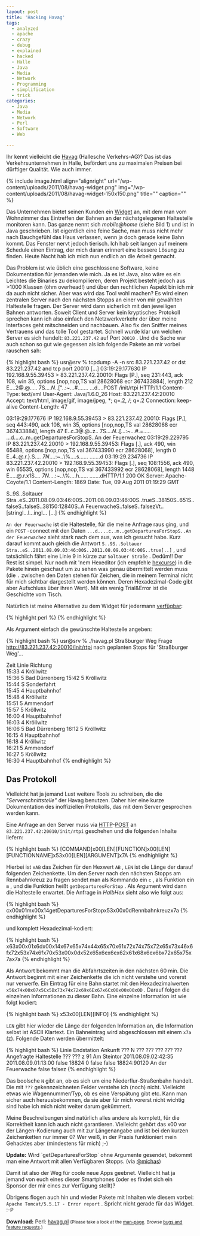 ```yaml
---
layout: post
title: 'Hacking Havag'
tags:
  - analyzed
  - apache
  - crazy
  - debug
  - explained
  - hacked
  - Halle
  - Java
  - Media
  - Network
  - Programming
  - simplification
  - trick
categories:
  - Java
  - Media
  - Network
  - Perl
  - Software
  - Web

---
```


Ihr kennt vielleicht die <a href="http://www.havag.de/">Havag</a> (Hallesche Verkehrs-AG)? Das ist das Verkehrsunternehmen in Halle, befördert uns zu maximalen Preisen bei dürftiger Qualität. Wie auch immer.



{% include image.html align="alignright" url="/wp-content/uploads/2011/08/havag-widget.png" img="/wp-content/uploads/2011/08/havag-widget-150x150.png" title="" caption="" %}

Das Unternehmen bietet seinen Kunden ein <a href="http://www.havag.com/index.php?page=486">Widget</a> an, mit dem man vom Wohnzimmer das Eintreffen der Bahnen an der nächstgelegenen Haltestelle monitoren kann. Das ganze nennt sich <em>mobile@home</em> (siehe Bild 1) und ist in Java geschrieben. Ist eigentlich eine feine Sache, man muss nicht mehr nach Bauchgefühl das Haus verlassen, wenn ja doch gerade keine Bahn kommt. Das Fenster nervt jedoch tierisch. Ich hab seit langen auf meinem Schedule einen Eintrag, der mich daran erinnert eine bessere Lösung zu finden. Heute Nacht hab ich mich nun endlich an die Arbeit gemacht.

Das Problem ist wie üblich eine geschlossene Software, keine Dokumentation für jemanden wie mich. Ja es ist Java, also wäre es ein Leichtes die Binaries zu dekompilieren, deren Projekt besteht jedoch aus >1000 Klassen (öhm overhead!) und über den rechtlichen Aspekt bin ich mir da auch nicht sicher.
Aber was wird das Tool wohl machen? Es wird einen zentralen Server nach den nächsten Stopps an einer von mir gewählten Haltestelle fragen. Der Server wird dann sicherlich mit den jeweiligen Bahnen antworten.
Soweit Client und Server kein kryptisches Protokoll sprechen kann ich also einfach den Netzwerkverkehr der über meine Interfaces geht mitschneiden und nachbauen. Also fix den Sniffer meines Vertrauens und das tolle Tool gestartet. Schnell wurde klar um welchen Server es sich handelt:  `83.221.237.42`  auf Port  `20010` . Und die Sache war auch schon so gut wie gegessen als ich folgende Pakete an mir vorbei rauschen sah:



{% highlight bash %}
usr@srv % tcpdump -A -n src 83.221.237.42 or dst 83.221.237.42 and tcp port 20010
[...]
03:19:29.177630 IP 192.168.9.55.39453 > 83.221.237.42.20010: Flags [P.], seq 231:443, ack 108, win 35, options [nop,nop,TS val 28628068 ecr 367433884], length 212
E....2@.@.....  7S..*..N*..["..:~...#.......
...d....POST /init/rtpi HTTP/1.1
Content-Type: text/xml
User-Agent: Java/1.6.0_26
Host: 83.221.237.42:20010
Accept: text/html, image/gif, image/jpeg, *; q=.2, */*; q=.2
Connection: keep-alive
Content-Length: 47


03:19:29.177676 IP 192.168.9.55.39453 > 83.221.237.42.20010: Flags [P.], seq 443:490, ack 108, win 35, options [nop,nop,TS val 28628068 ecr 367433884], length 47
E..c.3@.@..z..  7S..*..N*..[...:~...#.=.....
...d....c..m..getDeparturesForStopS..An der Feuerwachez
03:19:29.229795 IP 83.221.237.42.20010 > 192.168.9.55.39453: Flags [.], ack 490, win 65488, options [nop,nop,TS val 367433990 ecr 28628068], length 0
E..4..@.r.}.S..*..      7N*....:~..\\%....s......
.......d
03:19:29.234736 IP 83.221.237.42.20010 > 192.168.9.55.39453: Flags [.], seq 108:1556, ack 490, win 65535, options [nop,nop,TS val 367433992 ecr 28628068], length 1448
E.....@.r.x1S..*..      7N*....:~..\\%....h......
.......dHTTP/1.1 200 OK
Server: Apache-Coyote/1.1
Content-Length: 1869
Date: Tue, 09 Aug 2011 01:19:29 GMT

S..9S..Soltauer Stra..eS..2011.08.09.03:46:00S..2011.08.09.03:46:00S..trueS..38150S..651S..falseS..falseS..38150:12840S..A FeuerwacheS..falseS..falsezVt..[stringl...l...ingl...
[...]
{% endhighlight %}



 `An der Feuerwache`  ist die Haltestelle, für die meine Anfrage raus ging, und ein  `POST` -connect mit den Daten  `...d....c..m..getDeparturesForStopS..An der Feuerwachez`  sieht stark nach dem aus, was ich gesucht habe. Kurz darauf kommt auch gleich die Antwort  `S..9S..Soltauer Stra..eS..2011.08.09.03:46:00S..2011.08.09.03:46:00S..true[..]` , und tatsächlich fährt eine Linie 9 in kürze zur  `Soltauer Straße` . Dedüm!!
Der Rest ist simpel. Nur noch mit 'nem Hexeditor (ich empfehle <a href="http://packages.qa.debian.org/h/hexcurse.html">hexcurse</a>) in die Pakete hinein geschaut um zu sehen was genau übermittelt werden muss (die  `.`  zwischen den Daten stehen für Zeichen, die in meinem Terminal nicht für mich sichtbar dargestellt werden können. Deren Hexadezimal-Code gibt aber Aufschluss über ihren Wert). Mit ein wenig Trial&Error ist die Geschichte vom Tisch.

Natürlich ist meine Alternative zu dem Widget für jedermann <a href="/wp-content/uploads/pipapo/scripts/havag.pl">verfügbar</a>:



{% highlight perl %}
{% endhighlight %}

Als Argument einfach die gewünschte Haltestelle angeben:

{% highlight bash %}
usr@srv % ./havag.pl Straßburger Weg
Frage http://83.221.237.42:20010/init/rtpi nach geplanten Stops für 'Straßburger Weg'...

 Zeit   Linie   Richtung       
15:33       4   Kröllwitz     
15:36       5   Bad Dürrenberg
15:42       5   Kröllwitz     
15:44       S   Sonderfahrt    
15:45       4   Hauptbahnhof   
15:48       4   Kröllwitz     
15:51       5   Ammendorf      
15:57       5   Kröllwitz     
16:00       4   Hauptbahnhof   
16:03       4   Kröllwitz     
16:06       5   Bad Dürrenberg
16:12       5   Kröllwitz     
16:15       4   Hauptbahnhof   
16:18       4   Kröllwitz     
16:21       5   Ammendorf      
16:27       5   Kröllwitz     
16:30       4   Hauptbahnhof
{% endhighlight %}



<h2>Das Protokoll</h2>

Vielleicht hat ja jemand Lust weitere Tools zu schreiben, die die <em>"Serverschnittstelle"</em> der Havag benutzen. Daher hier eine kurze Dokumentation des inoffiziellen Protokolls, das mit dem Server gesprochen werden kann.

Eine Anfrage an den Server muss via <a href="http://en.wikipedia.org/wiki/Hypertext_Transfer_Protocol">HTTP</a>-<a href="http://en.wikipedia.org/wiki/POST_%28HTTP%29">POST</a> an  `83.221.237.42:20010/init/rtpi`  geschehen und die folgenden Inhalte liefern:



{% highlight bash %}
[COMMAND]x00[LEN][FUNCTION]x00[LEN][FUNCTIONNAME]x53x00[LEN][ARGUMENT]x7A
{% endhighlight %}



Hierbei ist  `xAB`  das Zeichen für den Hexwert  `AB` ,  `LEN`  ist die Länge der darauf folgenden Zeichenkette. Um den Server nach den nächsten Stopps am Rennbahnkreuz zu fragen sendet man als Kommando ein  `c` , als Funktion ein  `m` , und die Funktion heißt  `getDeparturesForStop` . Als Argument wird dann die Haltestelle erwartet. Die Anfrage in <em>HalbHex</em> sieht also wie folgt aus:



{% highlight bash %}
cx00x01mx00x14getDeparturesForStopx53x00x0dRennbahnkreuzx7a
{% endhighlight %}



und komplett Hexadezimal-kodiert:



{% highlight bash %}
x63x00x01x6dx00x14x67x65x74x44x65x70x61x72x74x75x72x65x73x46x6fx72x53x74x6fx70x53x00x0dx52x65x6ex6ex62x61x68x6ex6bx72x65x75x7ax7a
{% endhighlight %}



Als Antwort bekommt man die Abfahrtszeiten in den nächsten 60 min. Die Antwort beginnt mit einer Zeichenkette die ich nicht verstehe und vorerst nur verwerfe. Ein Eintrag für eine Bahn startet mit den Hexadezimalwerten  `x56x74x00x07x5Cx5Bx73x74x72x69x6Ex67x6Cx00x00x00x0D` . Darauf folgen die einzelnen Informationen zu dieser Bahn. Eine einzelne Information ist wie folgt kodiert:



{% highlight bash %}
x53x00[LEN][INFO]
{% endhighlight %}



 `LEN`  gibt hier wieder die Länge der folgenden Information an, die Information selbst ist ASCII Klartext. Ein Bahneintrag wird abgeschlossen mit einem  `x7a`  (z). Folgende Daten werden übermittelt:



{% highlight bash %}
Linie   Endstation      Ankunft                 ???                     N       ???     ???     ???     ???     ???             Angefragte Haltestelle  ???     ???  z
91      Am Steintor     2011.08.09.02:42:35     2011.08.09.01:13:00     false   18824   0       false   false   18824:90120     An der Feuerwache       false   falsez
{% endhighlight %}



Das boolsche  `N`  gibt an, ob es sich um eine Niederflur-Straßenbahn handelt. Die mit  `???`  gekennzeichneten Felder verstehe ich (noch) nicht. Vielleicht etwas wie Wagennummer/Typ, ob es eine Verspätung gibt etc. Kann man sicher auch herausbekommen, da sie aber für mich vorerst nicht wichtig sind habe ich mich nicht weiter darum gekümmert.

Meine Beschreibungen sind natürlich alles andere als komplett, für die Korrektheit kann ich auch nicht garantieren. Vielleicht gehört das x00 vor der Längen-Kodierung auch mit zur Längenangabe und ist bei den kurzen Zeichenketten nur immer 0? Wer weiß, in der Praxis funktioniert mein Gehacktes aber (mindestens für mich) ;-)

<div class="note"><strong>Update:</strong>
Wird  `getDeparturesForStop`  ohne Argumente gesendet, bekommt man eine Antwort mit allen Verfügbaren Stopps. (via <a href="https://twitter.com/#!/michas/status/101554674859130880">@michas</a>)</div>

Damit ist also der Weg für coole neue Apps geebnet. Vielleicht hat ja jemand von euch eines dieser Smartphones (oder es findet sich ein Sponsor der mir eines zur Verfügung stellt)?

Übrigens flogen auch hin und wieder Pakete mit Inhalten wie diesem vorbei:  `Apache Tomcat/5.5.17 - Error report` . Spricht nicht gerade für das Widget. :-P


<div class="download"><strong>Download:</strong>
Perl: <a href="/wp-content/uploads/pipapo/scripts/havag.pl">havag.pl</a>
<small>(Please take a look at the <a href="/man-page/">man-page</a>. Browse <a href="https://bt.binfalse.de/">bugs and feature requests</a>.)</small>
</div>
